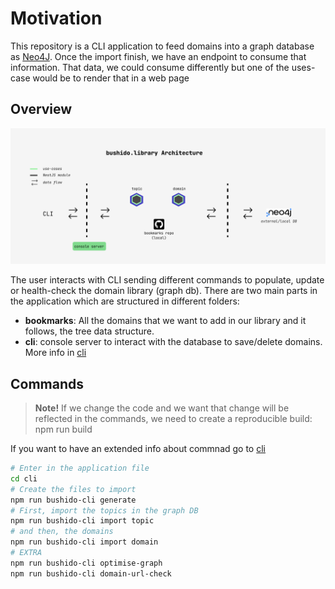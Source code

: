 # Motivation

This repository is a CLI application to feed domains into a graph database as [Neo4J](https://neo4j.com/). Once the import finish, we have an endpoint to consume that information. That data, we could consume differently but one of the uses-case would be to render that in a web page

## Overview

![Library Architecture](./docs/assets/arch.png)

The user interacts with CLI sending different commands to populate, update or health-check the domain library (graph db). There are two main parts in the application which are structured in different folders:

- __bookmarks__: All the domains that we want to add in our library and it follows, the tree data structure.
- __cli__: console server to interact with the database to save/delete domains. More info in [cli](./cli/README.md)

## Commands

> __Note!__ If we change the code and we want that change will be reflected in the commands, we need to create a reproducible build: npm run build

If you want to have an extended info about commnad go to [cli](./cli/README.md)

```bash
# Enter in the application file
cd cli
# Create the files to import
npm run bushido-cli generate
# First, import the topics in the graph DB
npm run bushido-cli import topic
# and then, the domains
npm run bushido-cli import domain
# EXTRA
npm run bushido-cli optimise-graph
npm run bushido-cli domain-url-check
```
